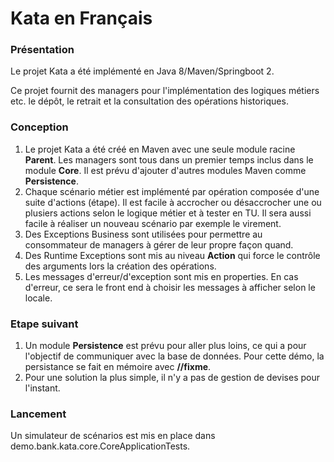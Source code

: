 # Kata en Français
### Présentation
Le projet Kata a été implémenté en Java 8/Maven/Springboot 2.  

Ce projet fournit des managers pour l'implémentation des logiques métiers etc. le dépôt, le retrait et la consultation des opérations historiques.  

### Conception
1. Le projet Kata a été créé en Maven avec une seule module racine **Parent**. Les managers sont tous dans un premier temps inclus dans le module **Core**. Il est prévu d'ajouter d'autres modules Maven comme **Persistence**.
2. Chaque scénario métier est implémenté par opération composée d'une suite d'actions (étape). Il est facile à accrocher ou désaccrocher une ou plusiers actions selon le logique métier et à tester en TU. Il sera aussi facile à réaliser un nouveau scénario par exemple le virement.
3. Des Exceptions Business sont utilisées pour permettre au consommateur de managers à gérer de leur propre façon quand.
4. Des Runtime Exceptions sont mis au niveau **Action** qui force le contrôle des arguments lors la création des opérations.      
4. Les messages d'erreur/d'exception sont mis en properties. En cas d'erreur, ce sera le front end à choisir les messages à afficher selon le locale. 

### Etape suivant
1. Un module **Persistence** est prévu pour aller plus loins, ce qui a pour l'objectif de communiquer avec la base de données. Pour cette démo, la persistance se fait en mémoire avec **//fixme**.
2. Pour une solution la plus simple, il n'y a pas de gestion de devises pour l'instant.

### Lancement
Un simulateur de scénarios est mis en place dans demo.bank.kata.core.CoreApplicationTests.